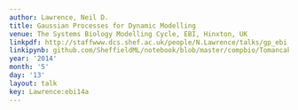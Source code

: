 ```yaml
---
author: Lawrence, Neil D.
title: Gaussian Processes for Dynamic Modelling
venue: The Systems Biology Modelling Cycle, EBI, Hinxton, UK
linkpdf: http://staffwww.dcs.shef.ac.uk/people/N.Lawrence/talks/gp_ebi.pdf
linkipynb: github.com/SheffieldML/notebook/blob/master/compbio/TomancakDataWithGPy.ipynb
year: '2014'
month: '5'
day: '13'
layout: talk
key: Lawrence:ebi14a
---
```

